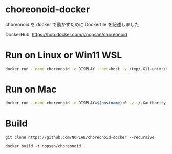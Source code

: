 # choreonoid-docker

choreonoid を docker で動かすために Dockerfile を記述しました

DockerHub: https://hub.docker.com/r/nopsan/choreonoid

# Run on Linux or Win11 WSL

```bash
docker run --name choreonoid -e DISPLAY --net=host -v /tmp/.X11-unix:/tmp/.X11-unix -it nopsan/choreonoid
```

# Run on Mac

```bash
docker run --name choreonoid -e DISPLAY=$(hostname):0 -v ~/.Xauthority:/root/.Xauthority -it nopsan/choreonoid
```

# Build

```
git clone https://github.com/NOPLAB/choreonoid-docker --recursive

docker build -t nopsan/choreonoid .
```

